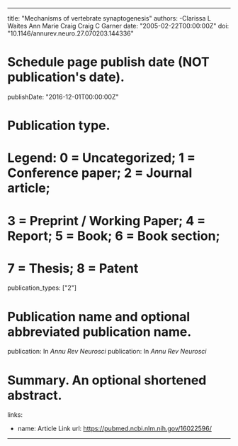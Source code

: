 
---
title: "Mechanisms of vertebrate synaptogenesis"
authors:
-Clarissa L Waites 
Ann Marie Craig
Craig C Garner
date: "2005-02-22T00:00:00Z"
doi: "10.1146/annurev.neuro.27.070203.144336"

# Schedule page publish date (NOT publication's date).
publishDate: "2016-12-01T00:00:00Z"

# Publication type.
# Legend: 0 = Uncategorized; 1 = Conference paper; 2 = Journal article;
# 3 = Preprint / Working Paper; 4 = Report; 5 = Book; 6 = Book section;
# 7 = Thesis; 8 = Patent
publication_types: ["2"]

# Publication name and optional abbreviated publication name.
publication: In *Annu Rev Neurosci*
publication: In *Annu Rev Neurosci*

# Summary. An optional shortened abstract.


links:
- name: Article Link
  url: https://pubmed.ncbi.nlm.nih.gov/16022596/
---
